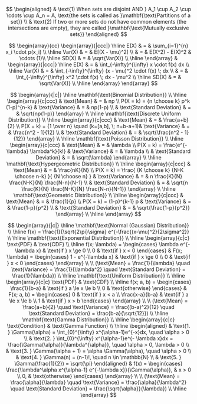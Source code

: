 $$
\begin{aligned}
& \text{1) When sets are disjoint AND } A_1 \cup A_2 \cup \cdots \cup A_n = A, \text{the sets is called as }\mathbf{\text{Partitions of a set}} \\
& \text{2) If two or more sets do not have common elements (the intersections are empty), they are called }\mathbf{\text{Mutually exclusive sets}}
\end{aligned}
$$

$$
\begin{array}{cc}
\begin{array}{|ccc|}
\hline
E(X) & = & \sum_{i=1}^{n} x_i \cdot p(x_i) \\
\hline
Var(X) & = & E[(X - \mu)^2] \\
& = & E(X^2) - E(X)^2 & \cdots (1)\\
\hline
SD(X) & = & \sqrt{Var(X)} \\
\hline
\end{array}
&
\begin{array}{|ccc|}
\hline
E(X) & = & \int_{-\infty}^{\infty} x \cdot f(x) dx \\
\hline
Var(X) & = & \int_{-\infty}^{\infty} (x - \mu)^2 \cdot f(x) \; dx \\
& = & \int_{-\infty}^{\infty} x^2 \cdot f(x) \; dx - \mu^2 \\
\hline
SD(X) & = & \sqrt{Var(X)} \\
\hline
\end{array}
\end{array}
$$

$$
\begin{array}{|c|}
\hline
\mathbf{\text{Binomial Distribution}} \\
\hline
\begin{array}{c|ccc}
& \text{Mean} & = & np \\
P(X = k) = {n \choose k} p^k (1-p)^{n-k} & \text{Variance} & = & np(1-p) \\
& \text{Standard Deviation} & = & \sqrt{np(1-p)}
\end{array} \\
\hline
\mathbf{\text{Discrete Uniform Distribution}} \\
\hline
\begin{array}{c|ccc}
& \text{Mean} & = & \frac{a+b}{2} \\
P(X = k) = {1 \over n} \quad (k=[a,b], \; n=b-a+1)& \text{Variance} & = & \frac{n^2 - 1}{12} \\
& \text{Standard Deviation} & = & \sqrt{\frac{n^2 - 1}{12}}
\end{array} \\
\hline
\mathbf{\text{Poisson Distribution}} \\
\hline
\begin{array}{c|ccc}
& \text{Mean} & = & \lambda \\
P(X = k) = \frac{e^{-\lambda} \lambda^k}{k!} & \text{Variance} & = & \lambda \\
& \text{Standard Deviation} & = & \sqrt{\lambda}
\end{array} \\
\hline
\mathbf{\text{Hypergeometric Distribution}} \\
\hline
\begin{array}{c|ccc}
& \text{Mean} & = & \frac{nK}{N} \\
P(X = k) = \frac{ {K \choose k} {N-K \choose n-k} }{ {N \choose n} } & \text{Variance} & = & n \frac{K}{N} \frac{N-K}{N} \frac{N-n}{N-1} \\
& \text{Standard Deviation} & = & \sqrt{n \frac{K}{N} \frac{N-K}{N} \frac{N-n}{N-1}}
\end{array} \\
\hline
\mathbf{\text{Geometric Distribution}} \\
\hline
\begin{array}{c|ccc}
& \text{Mean} & = & \frac{1}{p} \\
P(X = k) = (1-p)^{k-1} p & \text{Variance} & = & \frac{1-p}{p^2} \\
& \text{Standard Deviation} & = & \sqrt{\frac{1-p}{p^2}}
\end{array} \\
\hline
\end{array}
$$

$$
\begin{array}{|c|}
\hline
\mathbf{\text{Normal (Gaussian) Distribution}} \\
\hline
f(x) = \frac{1}{\sqrt{2\pi}\sigma} e^{-\frac{(x-\mu)^2}{2\sigma^2}} \\
\hline
\mathbf{\text{Exponential Distribution}} \\
\hline
\begin{array}{c|c}
\text{PDF} & \text{CDF} \\
\hline
f(x; \lambda) = \begin{cases}
\lambda e^{-\lambda x} & \text{if } x \ge 0 \\
0 & \text{if } x < 0
\end{cases} & F(x; \lambda) = \begin{cases}
1 - e^{-\lambda x} & \text{if } x \ge 0 \\
0 & \text{if } x < 0
\end{cases}
\end{array} \\
\\
(\text{Mean} = \frac{1}{\lambda} \quad \text{Variance} = \frac{1}{\lambda^2} \quad \text{Standard Deviation} = \frac{1}{\lambda}) \\
\hline
\mathbf{\text{Uniform Distribution}} \\
\hline
\begin{array}{c|c}
\text{PDF} & \text{CDF} \\
\hline
f(x; a, b) = \begin{cases}
\frac{1}{b-a} & \text{if } a \le x \le b \\
0 & \text{otherwise}
\end{cases} & F(x; a, b) = \begin{cases}
0 & \text{if } x < a \\
\frac{x-a}{b-a} & \text{if } a \le x \le b \\
1 & \text{if } x > b
\end{cases}
\end{array} \\
\\
(\text{Mean} = \frac{a+b}{2} \quad \text{Variance} = \frac{(b-a)^2}{12} \quad \text{Standard Deviation} = \frac{b-a}{\sqrt{12}}) \\
\hline
\mathbf{\text{Gamma Distribution}} \\
\hline
\begin{array}{c|c}
\text{Condition} & \text{Gamma Function} \\
\hline
\begin{aligned}
& \text{1. } \Gamma(\alpha) = \int_{0}^{\infty} x^{\alpha-1}e^{-x}dx, \quad \alpha > 0 \\
& \text{2. } \int_{0}^{\infty} x^{\alpha-1}e^{- \lambda x}dx = \frac{\Gamma(\alpha)}{\lambda^{\alpha}}, \quad \alpha > 0, \lambda > 0 \\
& \text{3. } \Gamma(\alpha + 1) = \alpha \Gamma(\alpha), \quad \alpha > 0 \\
& \text{4. } \Gamma(n) = (n-1)!, \quad n \in \mathbb{N} \\
& \text{5. } \Gamma(\frac{1}{2}) = \sqrt{\pi}
\end{aligned}
&
f(x) = \begin{cases}
\frac{\lambda^\alpha x^{\alpha-1} e^{-\lambda x}}{\Gamma(\alpha)}, & x > 0 \\
0, & \text{otherwise}
\end{cases}
\end{array} \\
\\
(\text{Mean} = \frac{\alpha}{\lambda} \quad \text{Variance} = \frac{\alpha}{\lambda^2} \quad \text{Standard Deviation} = \frac{\sqrt{\alpha}}{\lambda}) \\
\hline
\end{array}
$$


